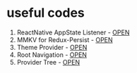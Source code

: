 # useful codes

1. ReactNative AppState Listener - [OPEN](/appStateListner.md)
2. MMKV for Redux-Persist - [OPEN](/mmkvStorage.md)
3. Theme Provider - [OPEN](/themeProvider.md)
4. Root Navigation - [OPEN](/rootNavigation.md)
5. Provider Tree - [OPEN](/providerTree.md)
